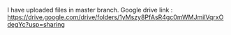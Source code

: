 I have uploaded files in master branch.
Google drive link : https://drive.google.com/drive/folders/1yMszy8PfAsR4gc0mWMJmilVqrxOdegYc?usp=sharing
